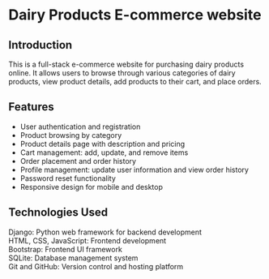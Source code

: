 # Dairy Products E-commerce website
## Introduction
This is a full-stack e-commerce website for purchasing dairy products online. It allows users to browse through various categories of dairy products, view product details, add products to their cart, and place orders.

## Features
* User authentication and registration <br>
* Product browsing by category<br>
* Product details page with description and pricing<br>
* Cart management: add, update, and remove items<br>
* Order placement and order history<br>
* Profile management: update user information and view order history<br>
* Password reset functionality<br>
* Responsive design for mobile and desktop<br>

## Technologies Used
Django: Python web framework for backend development<br>
HTML, CSS, JavaScript: Frontend development<br>
Bootstrap: Frontend UI framework<br>
SQLite: Database management system<br>
Git and GitHub: Version control and hosting platform<br>
